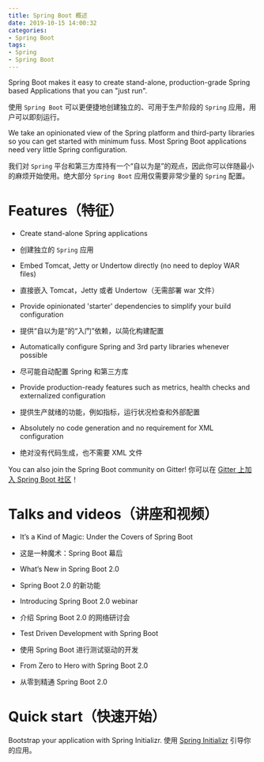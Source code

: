 ```yaml
---
title: Spring Boot 概述
date: 2019-10-15 14:00:32
categories:
- Spring Boot
tags: 
- Spring
- Spring Boot
---
```


Spring Boot makes it easy to create stand-alone, production-grade Spring based Applications that you can "just run".

使用 `Spring Boot` 可以更便捷地创建独立的、可用于生产阶段的 `Spring` 应用，用户可以即刻运行。

We take an opinionated view of the Spring platform and third-party libraries so you can get started with minimum fuss. Most Spring Boot applications need very little Spring configuration.

我们对 `Spring` 平台和第三方库持有一个“自以为是”的观点，因此你可以伴随最小的麻烦开始使用。绝大部分 `Spring Boot` 应用仅需要非常少量的 `Spring` 配置。

# Features（特征）

- Create stand-alone Spring applications
- 创建独立的 `Spring` 应用

- Embed Tomcat, Jetty or Undertow directly (no need to deploy WAR files)
- 直接嵌入 Tomcat，Jetty 或者 Undertow（无需部署 war 文件）

- Provide opinionated 'starter' dependencies to simplify your build configuration
- 提供“自以为是”的“入门”依赖，以简化构建配置

- Automatically configure Spring and 3rd party libraries whenever possible
- 尽可能自动配置 Spring 和第三方库

- Provide production-ready features such as metrics, health checks and externalized configuration
- 提供生产就绪的功能，例如指标，运行状况检查和外部配置

- Absolutely no code generation and no requirement for XML configuration
- 绝对没有代码生成，也不需要 XML 文件

You can also join the Spring Boot community on Gitter!
你可以在 [Gitter 上加入 Spring Boot 社区](https://gitter.im/spring-projects/spring-boot)！


# Talks and videos（讲座和视频）

- It’s a Kind of Magic: Under the Covers of Spring Boot
- 这是一种魔术：Spring Boot 幕后

- What’s New in Spring Boot 2.0
- Spring Boot 2.0 的新功能

- Introducing Spring Boot 2.0 webinar
- 介绍 Spring Boot 2.0 的网络研讨会

- Test Driven Development with Spring Boot
- 使用 Spring Boot 进行测试驱动的开发

- From Zero to Hero with Spring Boot 2.0
- 从零到精通 Spring Boot 2.0

# Quick start（快速开始）
Bootstrap your application with Spring Initializr.
使用 [Spring Initializr](https://start.spring.io/) 引导你的应用。